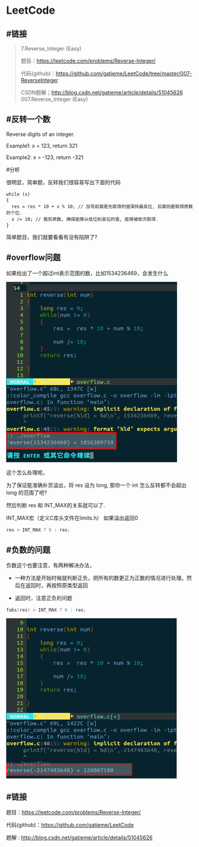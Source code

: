LeetCode
=======
#链接
-------

>7.Reverse_Integer (Easy)
>
>题目：https://leetcode.com/problems/Reverse-Integer/
>
>代码(github)：https://github.com/gatieme/LeetCode/tree/master/007-ReverseInteger
>
>CSDN题解；http://blog.csdn.net/gatieme/article/details/51045626
007.Reverse_Integer (Easy)

#反转一个数
-------

Reverse digits of an integer.

Example1: x = 123, return 321

Example2: x = -123, return -321

#分析

很明显，简单题，反转我们很容易写出下面的代码
```
while (x)
{
  res = res * 10 + x % 10; // 加号前面是先取得的值保持最高位, 后面则是取得原数的个位.
  x /= 10; // 裁剪原数, 确保能够从低位到高位的值, 能够被依次取得.
}
```

简单题目，我们就要看看有没有陷阱了?

#overflow问题
-------

如果给出了一个超过int表示范围的数，比如1534236469，会发生什么

![overflow问题](./overflow.png)

这个怎么处理呢，

为了保证能准确补货溢出，将 res 设为 long, 那你一个 int 怎么反转都不会超出 long 的范围了吧?

然后判断 res 和 INT_MAX的关系就可以了.

INT_MAX宏（定义C库头文件在limits.h）
如果溢出返回0
```c
res > INT_MAX ? 0 : res;
```
#负数的问题
-------
负数这个也要注意，有两种解决办法，

*	一种方法是开始时候就判断正负，把所有的数更正为正数的情况进行处理。然后在返回时，再按照原类型返回

*	返回时，注意正负的问题

```c
fabs(res) > INT_MAX ? 0 : res;
```

![overflow问题](./negative.png)


#链接
-------

题目：https://leetcode.com/problems/Reverse-Integer/

代码(github)：https://github.com/gatieme/LeetCode

题解 : http://blog.csdn.net/gatieme/article/details/51045626


